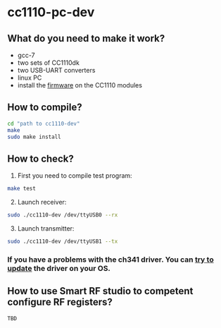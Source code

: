 # cc1110-pc-dev
## What do you need to make it work?
* gcc-7
* two sets of CC1110dk
* two USB-UART converters
* linux PC
* install the [firmware] on the CC1110 modules
## How to compile?

```bash
cd "path to cc1110-dev"
make
sudo make install
```

## How to check?
1. First you need to compile test program:
```bash
make test
```
2. Launch receiver:
```bash
sudo ./cc1110-dev /dev/ttyUSB0 --rx
```
3. Launch transmitter:
```bash
sudo ./cc1110-dev /dev/ttyUSB1 --tx
```
### If you have a problems with the ch341 driver. You can [try to update] the driver on your OS.
## How to use Smart RF studio to competent configure RF registers?
```
TBD
```
[firmware]:https://github.com/sfaxi19/cc1110-dev
[try to update]:https://www.linux.org.ru/forum/linux-hardware/11965571?cid=13293927
